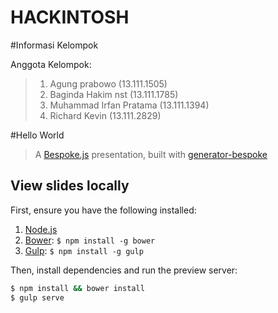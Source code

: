 # HACKINTOSH 

#Informasi Kelompok

Anggota Kelompok:
>  1. Agung prabowo (13.111.1505)
>  2. Baginda Hakim nst (13.111.1785)
>  3. Muhammad Irfan Pratama (13.111.1394)
>  4. Richard Kevin (13.111.2829)

#Hello World
> A [Bespoke.js](http://markdalgleish.com/projects/bespoke.js) presentation, built with [generator-bespoke](https://github.com/markdalgleish/generator-bespoke)

## View slides locally

First, ensure you have the following installed:

1. [Node.js](http://nodejs.org)
2. [Bower](http://bower.io): `$ npm install -g bower`
3. [Gulp](http://gulpjs.com): `$ npm install -g gulp`

Then, install dependencies and run the preview server:

```bash
$ npm install && bower install
$ gulp serve
```
